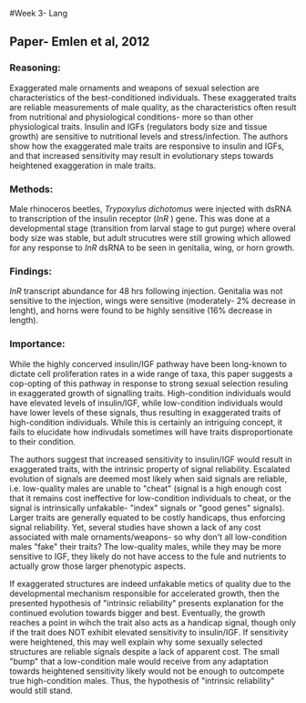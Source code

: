 #Week 3- Lang

## Paper- Emlen et al, 2012

### Reasoning:
Exaggerated male ornaments and weapons of sexual selection are characteristics of the best-conditioned individuals.  These exaggerated traits are reliable measurements of male quality, as the characteristics often result from nutritional and physiological conditions- more so than other physiological traits.  Insulin and IGFs (regulators body size and tissue growth) are sensitive to nutritional levels and stress/infection.  The authors show how the exaggerated male traits are responsive to insulin and IGFs, and that increased sensitivity may result in evolutionary steps towards heightened exaggeration in male traits. 

### Methods:
Male rhinoceros beetles, *Trypoxylus dichotomus* were injected with dsRNA to transcription of the insulin receptor (*InR* ) gene. This was done at a developmental stage (transition from larval stage to gut purge) where overal body size was stable, but adult strucutres were still growing which allowed for any response to *InR* dsRNA to be seen in genitalia, wing, or horn growth. 

### Findings:
*InR* transcript abundance for 48 hrs following injection. Genitalia was not sensitive to the injection, wings were sensitive (moderately- 2% decrease in lenght), and horns were found to be highly sensitive (16% decrease in length). 

### Importance:
While the highly concerved insulin/IGF pathway have been long-known to dictate cell proliferation rates in a wide range of taxa, this paper suggests a cop-opting of this pathway in response to strong sexual selection resuling in exaggerated growth of signalling traits. High-condition individuals would have elevated levels of insulin/IGF, while low-condition individuals would have lower levels of these signals, thus resulting in exaggerated traits of high-condition individuals.  While this is certainly an intriguing concept, it fails to elucidate how indivudals sometimes will have traits disproportionate to their condition.  

The authors suggest that increased sensitivity to insulin/IGF would result in exaggerated traits, with the intrinsic property of signal reliability.  Escalated evolution of signals are deemed most likely when said signals are reliable, i.e. low-quality males are unable to "cheat" (signal is a high enough cost that it remains cost ineffective for low-condition individuals to cheat, or the signal is intrinsically unfakable- "index" signals or "good genes" signals).  Larger traits are generally equated to be costly handicaps, thus enforcing signal reliability. Yet, several studies have shown a lack of any cost associated with male ornaments/weapons- so why don't all low-condition males "fake" their traits? The low-quality males, while they may be more sensitive to IGF, they likely do not have access to the fule and nutrients to actually grow those larger phenotypic aspects. 

If exaggerated structures are indeed unfakable metics of quality due to the developmental mechanism responsible for accelerated growth, then the presented hypothesis of "intrinsic reliability" presents explanation for the continued evolution towards bigger and best.  Eventually, the growth reaches a point in wihch the trait also acts as a handicap signal, though only if the trait does NOT exhibit elevated sensitivity to insulin/IGF.  If sensitivity were heightened, this may well explain why some sexually selected structures are reliable signals despite a lack of apparent cost.  The small "bump" that a low-condition male would receive from any adaptation towards heightened sensitivity likely would not be enough to outcompete true high-condition males.  Thus, the hypothesis of "intrinsic reliability" would still stand. 
